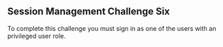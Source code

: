 ## Session Management Challenge Six

To complete this challenge you must sign in as one of the users with an privileged user role.
